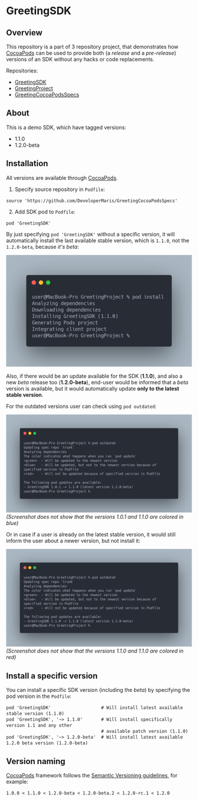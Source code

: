 # GreetingSDK

## Overview

This repository is a part of 3 repository project, that demonstrates how [CocoaPods](https://cocoapods.org) can be used to provide both (a *release* and a *pre-release*) versions of an SDK without any hacks or code replacements.

Repositories:
* [GreetingSDK](https://github.com/DeveloperMaris/GreetingSDK)
* [GreetingProject](https://github.com/DeveloperMaris/GreetingProject)
* [GreetingCocoaPodsSpecs](https://github.com/DeveloperMaris/GreetingCocoaPodsSpecs)

## About

This is a demo SDK, which have tagged versions:
* 1.1.0
* 1.2.0-beta

## Installation

All versions are available through [CocoaPods](https://cocoapods.org).

1. Specify source repository in  `Podfile`:
```
source 'https://github.com/DeveloperMaris/GreetingCocoaPodsSpecs'
```

2. Add SDK pod to `Podfile`:
```
pod 'GreetingSDK'
```

By just specifying `pod 'GreetingSDK'` without a specific version, it will automatically install the last available stable version, which is `1.1.0`, not the `1.2.0-beta`, because *it's beta*:

![pod install](./Screenshots/pod_install.png)

Also, if there would be an update available for the SDK (**1.1.0**), and also a new *beta* release too (**1.2.0-beta**), end-user would be informed that a *beta* version is available, but it would automatically update **only to the latest stable version**.

For the outdated versions user can check using `pod outdated`:

![pod outdated](./Screenshots/pod_outdated_1.png)
*(Screenshot does not show that the versions 1.0.1 and 1.1.0 are colored in blue)*

Or in case if a user is already on the latest stable version, it would still inform the user about a newer version, but not install it:

![pod outdated](./Screenshots/pod_outdated_2.png)
*(Screenshot does not show that the versions 1.1.0 and 1.1.0 are colored in red)*

## Install a specific version

You can install a specific SDK version (including the *beta*) by specifying the pod version in the `Podfile`:
```
pod 'GreetingSDK'                   # Will install latest available stable version (1.1.0)
pod 'GreetingSDK', '~> 1.1.0'       # Will install specifically version 1.1 and any other 
                                    # available patch version (1.1.0)
pod 'GreetingSDK', '~> 1.2.0-beta'  # Will install latest available 1.2.0 beta version (1.2.0-beta)
```
## Version naming

[CocoaPods](https://cocoapods.org) framework follows the [Semantic Versioning guidelines](https://semver.org), for example:
```
1.0.0 < 1.1.0 < 1.2.0-beta < 1.2.0-beta.2 < 1.2.0-rc.1 < 1.2.0
```

